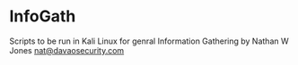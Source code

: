 # InfoGath
Scripts to be run in Kali Linux for genral Information Gathering by Nathan W Jones nat@davaosecurity.com
